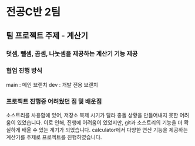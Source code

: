 전공C반 2팀
=============
## 팀 프로젝트 주제 - 계산기 
### 덧셈, 뺄셈, 곱셈, 나눗셈을 제공하는 계산기 기능 제공 

### 협업 진행 방식
main : 메인 브랜치
dev : 개발 전용 브랜치 

### 프로젝트 진행중 어려웠던 점 및 배운점
소스트리를 사용함에 있어, 저장소 복제 시기가 달라 충돌 상황을 만들어내지 못한 어려움이 있었습니다. 이로 인해, 진행에 어려움이 있었지만, git과 소스트리의 기능을 더 확실하게 배울 수 있는 계기가 되었습니다. calculator에서 다양한 연산 기능을 제공하는 계산기를 주제로 프로젝트를 진행하였습니다. 
